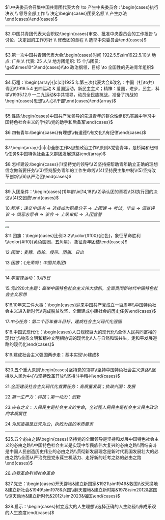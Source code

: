$1.中央委员会召集中国共青团代表大会 \to 产生中央委员会 : \begin{cases}执行决议 \\ 领导全部工作 \\ 决定\begin{cases}团员名额 \\ 产生办法\end{cases}\end{cases}$

<hr>

$2.中国共青团代表大会职权:\begin{cases}审查、批准中央委员会的工作报告 \\ 讨论、决定团的工作方针 \\ 修改团的章程 \\ 选举中央委员会\end{cases}$

<hr>

$3.第一次中国共青团代表大会:\begin{cases}时间 1922.5.5\sim1922.5.10;\\ 地点: 广州;\\ 代表: 25 人;\\ 地方团组织: 15 个;\\团员: \ge5\times10^3\end{cases}\\\to 政治纲领，目标 \to 全国性的先进青年组织$

<hr>

$4.历程：\begin{array}{|c|c|}1925 年第三次代表大会&改名：中国（社\to共）青团\\1919.5.4 五四运动 & 爱国运动，新民主主义；精神：爱国，进步，民主，科学\\1935.12.9 一二九运动&中共领导，动员全民族抗战，准备了抗战的\begin{cases}思想\\人心\\干部\end{cases}\end{array}$

<hr>

$5.性质:\begin{cases}中国共产党领导的先进青年的群众性组织\\实践中学习中国特色社会主义的学校\\党的助手和后备军\end{cases}$

$6.四有青年:\begin{cases}有理想\\有道德\\有文化\\有纪律\end{cases}$

<hr>

$7.\begin{array}{|c|c|}全部工作&思想政治工作\\原则&党管青年，是桥梁和纽带\\任务&中国特色社会主义群团发展道路\end{array}$

$8.怎样建设:\begin{cases}(1)坚持党的领导\\(2)坚持把帮助青年确立正确的理想信念做首要任务\\(3)坚持服务青年的工作生命线\\(4)坚持民主集中制\\(5)坚持改革创新\\(6)从严治团\end{cases}$

<hr>

$9.入团条件：\begin{cases}(1)年龄\in[14,18]\\(2)承认团的章程\\(3)执行团的决议\\(4)交团费\end{cases}$

$10.程序：递交申请书 \to 选拔成为积极分子 \to 上团课 \to 考试，毕业 \to 调查评议 \to 填写志愿书 \to 议会 \to 上级审批 \to 入团宣誓$

<hr>

<img src="https://img.mianfeiwendang.com/pic/4f2edf8ad5cc5d49d5b89d6c/2-810-jpg_6-1080-0-0-1080.jpg" alt="团旗" style="zoom:30%;" />

$11.团旗：\begin{cases}比例:3:2\\\color{#f00}{红色}，象征革命胜利\\\color{#ff0}{黄色圆圈，五角星}，象征青年团结\end{cases}$

$12.团徽：麦穗、齿轮、绶带、团旗、日出$

$13.团歌：《光荣啊！中国共青团》$

<hr>

$14.学雷锋运动：3 月 5 日$

$15.党的 20 大主题：高举中国特色社会主义伟大旗帜，全面贯彻新时代中国特色社会主义思想$

$16.10年来三件大事：\begin{cases}迎来中国共产党成立一百周年\\中国特色社会主义进入新时代\\完成脱贫攻坚、全面建成小康社会的历史任务\end{cases}$

$17.中心任务：第二个百年奋斗目标，建成社会主义现代化强国$

$18.中国式现代化：\begin{cases}人口规模巨大的现代化\\全体人民共同富裕的现代化\\物质文明和精神文明相协调的现代化\\人与自然和谐共生，走和平发展道路的现代化\end{cases}$

$19.建成社会主义强国两步走：基本实现\to建成$

<hr>

$20.五个重大原则\begin{cases}坚持党的领导\\坚持中国特色社会主义道路\\坚持以人民为中心\\坚持改革开放\\坚持斗争精神\end{cases}$

$21.全面建设社会主义现代化首要任务：高质量发展；执政兴国：发展$

$22.第一生产力：科技；第一动力：创新$

$23.应有之义：人民民主是社会主义的生命，全过程人民民主是社会主义民主政治的本质属性$

$24.为民造福是立党为公，执政为民的本质要求$

<hr>

$25.五个必由之路\begin{cases}坚持党的全面领导是坚持和发展中国特色社会主义的必由之路\\中国特色社会主义是实现中华民族伟大复兴的必由之路\\团结奋斗是中国人民创造历史伟业的必由之路\\贯彻新发展理念是新时代我国发展壮大的必由之路\\全面从严治党是党永葆生机活力、走好新的赶考之路的必由之路\end{cases}$

$26.自我革命引领社会革命$

$27.党史：\begin{cases}开天辟地&建立新国家&1921\sim1949&救国\\改天换地&建立新社会&1949\sim1978&兴国\\翻天覆地&建立新时期&1978\sim2012&富国\\惊天动地&建立新时代&2012\sim2023&强国\end{cases}$

$28.启示：\begin{cases}树立远大的人生理想\\选择正确的人生路径\\养成乐观的人生态度\end{cases}$

